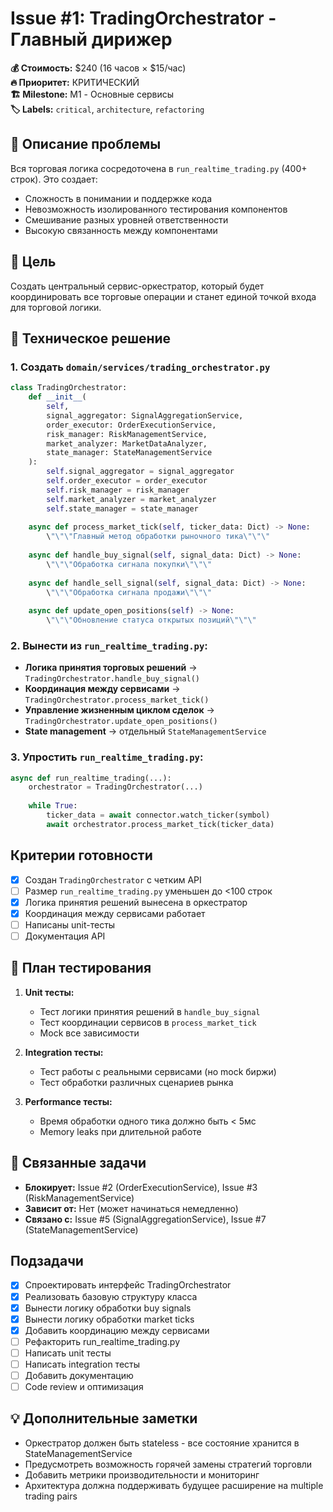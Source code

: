 # Issue #1: TradingOrchestrator - Главный дирижер

**💰 Стоимость:** $240 (16 часов × $15/час)  
**🔥 Приоритет:** КРИТИЧЕСКИЙ  
**🏗️ Milestone:** M1 - Основные сервисы  
**🏷️ Labels:** `critical`, `architecture`, `refactoring`

## 📝 Описание проблемы

Вся торговая логика сосредоточена в `run_realtime_trading.py` (400+ строк). Это создает:
- Сложность в понимании и поддержке кода
- Невозможность изолированного тестирования компонентов  
- Смешивание разных уровней ответственности
- Высокую связанность между компонентами

## 🎯 Цель

Создать центральный сервис-оркестратор, который будет координировать все торговые операции и станет единой точкой входа для торговой логики.

## 🔧 Техническое решение

### 1. Создать `domain/services/trading_orchestrator.py`

```python
class TradingOrchestrator:
    def __init__(
        self,
        signal_aggregator: SignalAggregationService,
        order_executor: OrderExecutionService, 
        risk_manager: RiskManagementService,
        market_analyzer: MarketDataAnalyzer,
        state_manager: StateManagementService
    ):
        self.signal_aggregator = signal_aggregator
        self.order_executor = order_executor
        self.risk_manager = risk_manager  
        self.market_analyzer = market_analyzer
        self.state_manager = state_manager
        
    async def process_market_tick(self, ticker_data: Dict) -> None:
        \"\"\"Главный метод обработки рыночного тика\"\"\"
        
    async def handle_buy_signal(self, signal_data: Dict) -> None:
        \"\"\"Обработка сигнала покупки\"\"\"
        
    async def handle_sell_signal(self, signal_data: Dict) -> None:
        \"\"\"Обработка сигнала продажи\"\"\"
        
    async def update_open_positions(self) -> None:
        \"\"\"Обновление статуса открытых позиций\"\"\"
```

### 2. Вынести из `run_realtime_trading.py`:

- **Логика принятия торговых решений** → `TradingOrchestrator.handle_buy_signal()`
- **Координация между сервисами** → `TradingOrchestrator.process_market_tick()`  
- **Управление жизненным циклом сделок** → `TradingOrchestrator.update_open_positions()`
- **State management** → отдельный `StateManagementService`

### 3. Упростить `run_realtime_trading.py`:

```python
async def run_realtime_trading(...):
    orchestrator = TradingOrchestrator(...)
    
    while True:
        ticker_data = await connector.watch_ticker(symbol)
        await orchestrator.process_market_tick(ticker_data)
```

## Критерии готовности

- [x] Создан `TradingOrchestrator` с четким API
- [ ] Размер `run_realtime_trading.py` уменьшен до <100 строк
- [x] Логика принятия решений вынесена в оркестратор
- [x] Координация между сервисами работает
- [ ] Написаны unit-тесты
- [ ] Документация API

## 🧪 План тестирования

1. **Unit тесты:**
   - Тест логики принятия решений в `handle_buy_signal`
   - Тест координации сервисов в `process_market_tick`
   - Mock все зависимости

2. **Integration тесты:**
   - Тест работы с реальными сервисами (но mock биржи)
   - Тест обработки различных сценариев рынка

3. **Performance тесты:**
   - Время обработки одного тика должно быть < 5мс
   - Memory leaks при длительной работе

## 🔗 Связанные задачи

- **Блокирует:** Issue #2 (OrderExecutionService), Issue #3 (RiskManagementService)
- **Зависит от:** Нет (может начинаться немедленно)
- **Связано с:** Issue #5 (SignalAggregationService), Issue #7 (StateManagementService)

## Подзадачи

- [x] Спроектировать интерфейс TradingOrchestrator
- [x] Реализовать базовую структуру класса
- [x] Вынести логику обработки buy signals
- [x] Вынести логику обработки market ticks
- [x] Добавить координацию между сервисами
- [ ] Рефакторить run_realtime_trading.py
- [ ] Написать unit тесты
- [ ] Написать integration тесты
- [ ] Добавить документацию
- [ ] Code review и оптимизация

## 💡 Дополнительные заметки

- Оркестратор должен быть stateless - все состояние хранится в StateManagementService
- Предусмотреть возможность горячей замены стратегий торговли
- Добавить метрики производительности и мониторинг
- Архитектура должна поддерживать будущее расширение на multiple trading pairs
